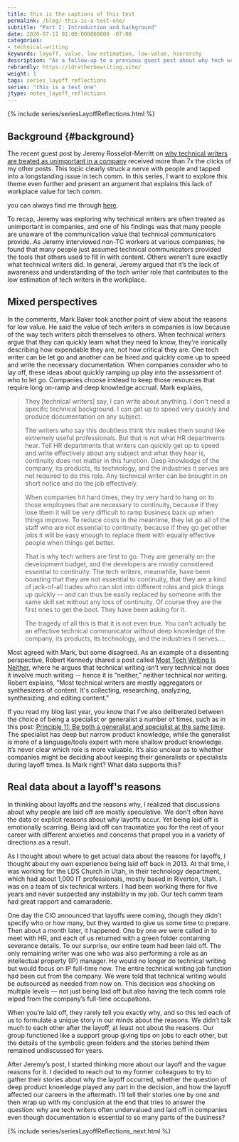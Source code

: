 ```yaml
---
title: this is the captions of this test
permalink: /blog/-this-is-a-test-one/
subtitle: "Part I: Introduction and background"
date: 2020-07-11 01:00:000000000 -07:00
categories:
- technical-writing
keywords: layoff, value, low estimation, low-value, hierarchy
description: "As a follow-up to a previous guest post about why tech writers are treated as unimportant in a company, I decided to interview former colleagues from a team I was on at a company in Utah seven years ago. Back in 2013, our whole team had been unexpectedly laid off from this company. Some of the reasons for the layoff include a misalignment with the department’s priorities and lack of a sponsor or documentation champion. After reviewing their stories, I think the core of the tech comm value problem is the way technical writers are diluted across many projects and departments, which limits their ability to engage deeply and provide greater, more visible value. <i>(Note: This post is divided up into six parts &mdash; see the navigation in the left sidebar or use the embedded menus.)</i>"
rebrandly: https://idratherbewriting.site/
weight: 1
tags: series_layoff_reflections
series: "this is a test one"
jtype: notes_layoff_reflections
---
```


{% include series/seriesLayoffReflections.html %}

## Background {#background}

The recent guest post by Jeremy Rosselot-Merritt on [why technical writers are treated as unimportant in a company](https://idratherbewriting.com/blog/why-technical-writers-treated-as-unimportant/) received more than 7x the clicks of my other posts. This topic clearly struck a nerve with people and tapped into a longstanding issue in tech comm. In this series, I want to explore this theme even further and present an argument that explains this lack of workplace value for tech comm.

you can always find me through [here](https://davidnsw.github.io/th/contact/).


To recap, Jeremy was exploring why technical writers are often treated as unimportant in companies, and one of his findings was that many people are unaware of the communication value that technical communicators provide. As Jeremy interviewed non-TC workers at various companies, he found that many people just assumed technical communicators provided the tools that others used to fill in with content. Others weren’t sure exactly what technical writers did. In general, Jeremy argued that it’s the lack of awareness and understanding of the tech writer role that contributes to the low estimation of tech writers in the workplace.

## Mixed perspectives

In the comments, Mark Baker took another point of view about the reasons for low value. He said the value of tech writers in companies is low because of the way tech writers pitch themselves to others. When technical writers argue that they can quickly learn what they need to know, they’re ironically describing how expendable they are, not how critical they are. One tech writer can be let go and another can be hired and quickly come up to speed and write the necessary documentation. When companies consider who to lay off, these ideas about quickly ramping up play into the assessment of who to let go. Companies choose instead to keep those resources that require long on-ramp and deep knowledge accrual. Mark explains,

> They [technical writers] say, I can write about anything. I don't need a specific technical background. I can get up to speed very quickly and produce documentation on any subject.
>
> The writers who say this doubtless think this makes them sound like extremely useful professionals. But that is not what HR departments hear. Tell HR departments that writers can quickly get up to speed and write effectively about any subject and what they hear is, continuity does not matter in this function. Deep knowledge of the company, its products, its technology, and the industries it serves are not required to do this role. Any technical writer can be brought in on short notice and do the job effectively.
>
>
> When companies hit hard times, they try very hard to hang on to those employees that are necessary to continuity, because if they lose them it will be very difficult to ramp business back up when things improve. To reduce costs in the meantime, they let go all of the staff who are not essential to continuity, because if they go get other jobs it will be easy enough to replace them with equally effective people when things get better.
>
> That is why tech writers are first to go. They are generally on the development budget, and the developers are mostly considered essential to continuity. The tech writers, meanwhile, have been boasting that they are not essential to continuity, that they are a kind of jack-of-all trades who can slot into different roles and pick things up quickly -- and can thus be easily replaced by someone with the same skill set without any loss of continuity. Of course they are the first ones to get the boot. They have been asking for it.
>
> The tragedy of all this is that it is not even true. You can't actually be an effective technical communicator without deep knowledge of the company, its products, its technology, and the industries it serves....

Most agreed with Mark, but some disagreed. As an example of a dissenting perspective, Robert Kennedy shared a post called [Most Tech Writing Is Neither](https://medium.com/@becometechnicalwriter/most-technical-writing-is-neither-e67e4d2bfda), where he argues that technical writing isn’t very technical nor does it involve much writing -- hence it is “neither,” neither technical nor writing. Robert explains, "Most technical writers are mostly aggregators or synthesizers of content. It's collecting, researching, analyzing, synthesizing, and editing content."

If you read my blog last year, you know that I've also deliberated between the choice of being a specialist or generalist a number of times, such as in this post: [Principle 11: Be both a generalist and specialist at the same time](/simplifying-complexity/both-a-generalist-and-specialist-at-same-time.html). The specialist has deep but narrow product knowledge, while the generalist is more of a language/tools expert with more shallow product knowledge. It’s never clear which role is more valuable. It’s also unclear as to whether companies might be deciding about keeping their generalists or specialists during layoff times. Is Mark right? What data supports this?

## Real data about a layoff's reasons

In thinking about layoffs and the reasons why, I realized that discussions about why people are laid off are mostly speculative. We don't often have the data or explicit reasons about why layoffs occur. Yet being laid off is emotionally scarring. Being laid off can traumatize you for the rest of your career with different anxieties and concerns that propel you in a variety of directions as a result.

As I thought about where to get actual data about the reasons for layoffs, I thought about my own experience being laid off back in 2013. At that time, I was working for the LDS Church in Utah, in their technology department, which had about 1,000 IT professionals, mostly based in Riverton, Utah. I was on a team of six technical writers. I had been working there for five years and never suspected any instability in my job. Our tech comm team had great rapport and camaraderie.

One day the CIO announced that layoffs were coming, though they didn’t specify who or how many, but they wanted to give us some time to prepare. Then about a month later, it happened.  One by one we were called in to meet with HR, and each of us returned with a green folder containing severance details. To our surprise, our entire team had been laid off. The only remaining writer was one who was also performing a role as an intellectual property (IP) manager. He would no longer do technical writing but would focus on IP full-time now. The entire technical writing job function had been cut from the company. We were told that technical writing would be outsourced as needed from now on. This decision was shocking on multiple levels &mdash; not just being laid off but also having the tech comm role wiped from the company’s full-time occupations.

When you’re laid off, they rarely tell you exactly why, and so this led each of us to formulate a unique story in our minds about the reasons. We didn’t talk much to each other after the layoff, at least not about the reasons. Our group functioned like a support group giving tips on jobs to each other, but the details of the symbolic green folders and the stories behind them remained undiscussed for years.

After Jeremy’s post, I started thinking more about our layoff and the vague reasons for it. I decided to reach out to my former colleagues to try to gather their stories about why the layoff occurred, whether the question of deep product knowledge played any part in the decision, and how the layoff affected our careers in the aftermath. I’ll tell their stories one by one and then wrap up with my conclusion at the end that tries to answer the question: why are tech writers often undervalued and laid off in companies even though documentation is essential to so many parts of the business?

{% include series/seriesLayoffReflections_next.html %}
